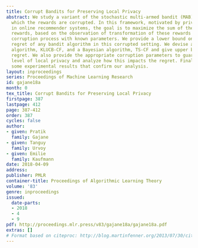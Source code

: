 ```yaml
---
title: Corrupt Bandits for Preserving Local Privacy
abstract: We study a variant of the stochastic multi-armed bandit (MAB) problem in
  which the rewards are corrupted. In this framework, motivated by privacy preservation
  in online recommender systems, the goal is to maximize the sum of the (unobserved)
  rewards, based on the observation of transformation of these rewards through a stochastic
  corruption process with known parameters. We provide a lower bound on the expected
  regret of any bandit algorithm in this corrupted setting. We devise a frequentist
  algorithm, KLUCB-CF, and a Bayesian algorithm, TS-CF and give upper bounds on their
  regret. We also provide the appropriate corruption parameters to guarantee a desired
  level of local privacy and analyze how this impacts the regret. Finally, we present
  some experimental results that confirm our analysis.
layout: inproceedings
series: Proceedings of Machine Learning Research
id: gajane18a
month: 0
tex_title: Corrupt Bandits for Preserving Local Privacy
firstpage: 387
lastpage: 412
page: 387-412
order: 387
cycles: false
author:
- given: Pratik
  family: Gajane
- given: Tanguy
  family: Urvoy
- given: Emilie
  family: Kaufmann
date: 2018-04-09
address: 
publisher: PMLR
container-title: Proceedings of Algorithmic Learning Theory
volume: '83'
genre: inproceedings
issued:
  date-parts:
  - 2018
  - 4
  - 9
pdf: http://proceedings.mlr.press/v83/gajane18a/gajane18a.pdf
extras: []
# Format based on citeproc: http://blog.martinfenner.org/2013/07/30/citeproc-yaml-for-bibliographies/
---
```

